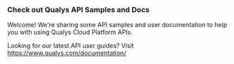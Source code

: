 ### Check out Qualys API Samples and Docs

Welcome! We're sharing some API samples and user documentation to help you with using Qualys Cloud Platform APIs.

Looking for our latest API user guides? Visit https://www.qualys.com/documentation/

